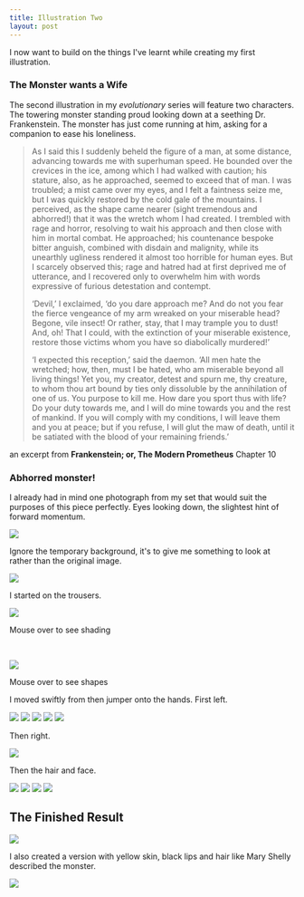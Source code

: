 ```yaml
---
title: Illustration Two
layout: post
---
```


I now want to build on the things I've learnt while creating my first illustration.

### The Monster wants a Wife

The second illustration in my *evolutionary* series will feature two characters. The towering monster standing proud looking down at a seething Dr. Frankenstein. The monster has just come running at him, asking for a companion to ease his loneliness.

>As I said this I suddenly beheld the figure of a man, at some distance, advancing towards me with superhuman speed. He bounded over the crevices in the ice, among which I had walked with caution; his stature, also, as he approached, seemed to exceed that of man. I was troubled; a mist came over my eyes, and I felt a faintness seize me, but I was quickly restored by the cold gale of the mountains. I perceived, as the shape came nearer (sight tremendous and abhorred!) that it was the wretch whom I had created. I trembled with rage and horror, resolving to wait his approach and then close with him in mortal combat. He approached; his countenance bespoke bitter anguish, combined with disdain and malignity, while its unearthly ugliness rendered it almost too horrible for human eyes. But I scarcely observed this; rage and hatred had at first deprived me of utterance, and I recovered only to overwhelm him with words expressive of furious detestation and contempt.<br/>
>
>&lsquo;Devil,&rsquo; I exclaimed, &lsquo;do you dare approach me? And do not you fear the fierce vengeance of my arm wreaked on your miserable head? Begone, vile insect! Or rather, stay, that I may trample you to dust! And, oh! That I could, with the extinction of your miserable existence, restore those victims whom you have so diabolically murdered!&rsquo;<br/>
>
>&lsquo;I expected this reception,&rsquo; said the daemon. &lsquo;All men hate the wretched; how, then, must I be hated, who am miserable beyond all living things! Yet you, my creator, detest and spurn me, thy creature, to whom thou art bound by ties only dissoluble by the annihilation of one of us. You purpose to kill me. How dare you sport thus with life? Do your duty towards me, and I will do mine towards you and the rest of mankind. If you will comply with my conditions, I will leave them and you at peace; but if you refuse, I will glut the maw of death, until it be satiated with the blood of your remaining friends.&rsquo;


an excerpt from <strong>Frankenstein; or, The Modern Prometheus</strong> Chapter 10


### Abhorred monster!

I already had in mind one photograph from my set that would suit the purposes of this piece perfectly. Eyes looking down, the slightest hint of forward momentum.

<img src="/media/images/contactsheets/sheet1/image-16.jpg">

Ignore the temporary background, it's to give me something to look at rather than the original image.

<img src="/media/images/frank-illustration-12.png">

I started on the trousers.

<a onmouseover="document.trousers.src='/media/images/frank-illustration-13b.png'" onmouseout="document.trousers.src='/media/images/frank-illustration-13a.png'"><img name="trousers" src="/media/images/frank-illustration-13a.png"><p class="caption">Mouse over to see shading</p></a>

<br/>

<a onmouseover="document.step2.src='/media/images/frank-illustration-14b.png'" onmouseout="document.step2.src='/media/images/frank-illustration-14a.png'"><img name="step2" src="/media/images/frank-illustration-14a.png"><p class="caption">Mouse over to see shapes</p></a>

I moved swiftly from then jumper onto the hands. First left.

![](/media/images/frank-illustration-15-1.png)
![](/media/images/frank-illustration-15-2.png)
![](/media/images/frank-illustration-15-3.png)
![](/media/images/frank-illustration-15-4.png)
![](/media/images/frank-illustration-15-5.png)

Then right.

![](/media/images/big-hand.png)

Then the hair and face.

![](/media/images/frank-illustration-16.png)
![](/media/images/frank-illustration-17.png)
![](/media/images/frank-illustration-18.png)
![](/media/images/frank-illustration-19.png)

## The Finished Result

<a href="/media/images/illustration-two-large.png" rel="milkbox" title="The Finished Article">![](/media/images/illustration-two.png)</a>

I also created a version with yellow skin, black lips and hair like Mary Shelly described the monster.

<a href="/media/images/illustration-twob-large.png" rel="milkbox" title="The (REALLY) Finished Article">![](/media/images/green.png)</a>